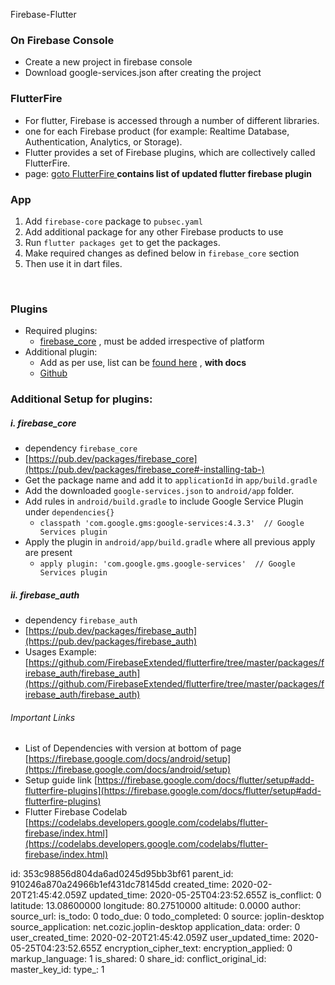 Firebase-Flutter

### On Firebase Console
+ Create a new project in firebase console
+ Download google-services.json after creating the project

### FlutterFire

+ For flutter, Firebase is accessed through a number of different libraries.
+ one for each Firebase product (for example: Realtime Database, Authentication, Analytics, or Storage).
+ Flutter provides a set of Firebase plugins, which are collectively called FlutterFire.
+ page: [goto FlutterFire ](https://firebaseopensource.com/projects/firebaseextended/flutterfire/)
**contains list of updated flutter firebase plugin**

### App
1. Add `firebase-core` package to `pubsec.yaml`
2. Add additional package for any other Firebase products to use 
3. Run `flutter packages get` to get the packages.
4. Make required changes as defined below in `firebase_core` section
5. Then use it in dart files.
<br/>


### Plugins
+ Required plugins:
    + [firebase_core](https://pub.dev/packages/firebase_core) , must be added irrespective of platform
+ Additional plugin:
    + Add as per use, list can be [found here](https://firebaseopensource.com/projects/firebaseextended/flutterfire/) , **with docs**
    + [Github](https://github.com/firebaseextended/flutterfire)


### Additional Setup for plugins:

##### i. firebase_core
+ dependency `firebase_core`
+ [https://pub.dev/packages/firebase_core](https://pub.dev/packages/firebase_core#-installing-tab-)
+ Get the package name and add it to `applicationId` in `app/build.gradle`
+ Add the downloaded `google-services.json` to `android/app` folder.
+ Add rules in `android/build.gradle` to include Google Service Plugin under `dependencies{}`
    + `classpath 'com.google.gms:google-services:4.3.3'  // Google Services plugin`
+ Apply the plugin in `android/app/build.gradle` where all previous apply are present
    + `apply plugin: 'com.google.gms.google-services'  // Google Services plugin`



##### ii. firebase_auth
+ dependency `firebase_auth`
+ [https://pub.dev/packages/firebase_auth](https://pub.dev/packages/firebase_auth)
+ Usages Example: [https://github.com/FirebaseExtended/flutterfire/tree/master/packages/firebase_auth/firebase_auth](https://github.com/FirebaseExtended/flutterfire/tree/master/packages/firebase_auth/firebase_auth)


###### Important  Links
+ List of Dependencies with version at bottom of page [https://firebase.google.com/docs/android/setup](https://firebase.google.com/docs/android/setup)
+ Setup guide link [https://firebase.google.com/docs/flutter/setup#add-flutterfire-plugins](https://firebase.google.com/docs/flutter/setup#add-flutterfire-plugins)
+ Flutter Firebase Codelab [https://codelabs.developers.google.com/codelabs/flutter-firebase/index.html](https://codelabs.developers.google.com/codelabs/flutter-firebase/index.html)

id: 353c98856d804da6ad0245d95bb3bf61
parent_id: 910246a870a24966b1ef431dc78145dd
created_time: 2020-02-20T21:45:42.059Z
updated_time: 2020-05-25T04:23:52.655Z
is_conflict: 0
latitude: 13.08600000
longitude: 80.27510000
altitude: 0.0000
author: 
source_url: 
is_todo: 0
todo_due: 0
todo_completed: 0
source: joplin-desktop
source_application: net.cozic.joplin-desktop
application_data: 
order: 0
user_created_time: 2020-02-20T21:45:42.059Z
user_updated_time: 2020-05-25T04:23:52.655Z
encryption_cipher_text: 
encryption_applied: 0
markup_language: 1
is_shared: 0
share_id: 
conflict_original_id: 
master_key_id: 
type_: 1